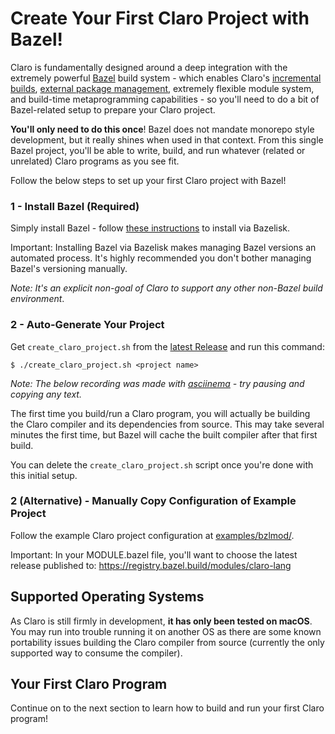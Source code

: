 # Create Your First Claro Project with Bazel!

Claro is fundamentally designed around a deep integration with the extremely powerful 
<a href="https://bazel.build/" target="_blank">Bazel</a> build system - which enables Claro's 
<a href="https://bazel.build/run/build#correct-incremental-rebuilds" target="_blank">incremental builds</a>,
<a href="https://bazel.build/external/overview#bzlmod" target="_blank">external package management</a>, extremely 
flexible module system, and build-time metaprogramming capabilities - so you'll need to do a bit of Bazel-related setup 
to prepare your Claro project. 

**You'll only need to do this once**! Bazel does not mandate monorepo style development, but it really shines when used
in that context. From this single Bazel project, you'll be able to write, build, and run whatever (related or unrelated)
Claro programs as you see fit.

Follow the below steps to set up your first Claro project with Bazel! 

### 1 - Install Bazel (Required)
Simply install Bazel - follow <a href="https://bazel.build/install/bazelisk" target="_blank">these instructions</a> 
to install via Bazelisk.

<div class="warning">
Important: Installing Bazel via Bazelisk makes managing Bazel versions an automated process. It's highly recommended you
don't bother managing Bazel's versioning manually.</div>

_Note: It's an explicit non-goal of Claro to support any other non-Bazel build environment_.

### 2 - Auto-Generate Your Project
Get `create_claro_project.sh` from the 
<a href="https://github.com/JasonSteving99/claro-lang/releases/latest" target="_blank">latest Release</a> 
and run this command:
```
$ ./create_claro_project.sh <project name>
```

_Note: The below recording was made with <a href="https://asciinema.org/" target="_blank">asciinema</a> - try pausing 
and copying any text._
<script async id="asciicast-630055" src="https://asciinema.org/a/630055.js" data-preload="true"></script>

<div class="warning">
The first time you build/run a Claro program, you will actually be building the Claro compiler and its dependencies from
source. This may take several minutes the first time, but Bazel will cache the built compiler after that first build.
</div>

You can delete the `create_claro_project.sh` script once you're done with this initial setup.

### 2 (Alternative) - Manually Copy Configuration of Example Project
Follow the example Claro project configuration at
<a href="https://github.com/JasonSteving99/claro-lang/tree/main/examples/bzlmod" target="_blank">examples/bzlmod/</a>.

<div class="warning">
Important: In your MODULE.bazel file, you'll want to choose the latest release published to:
<a href="https://registry.bazel.build/modules/claro-lang" target="_blank">https://registry.bazel.build/modules/claro-lang</a>
</div>

## Supported Operating Systems

As Claro is still firmly in development, **it has only been tested on macOS**. You may run into trouble running it on 
another OS as there are some known portability issues building the Claro compiler from source (currently the only 
supported way to consume the compiler). 

## Your First Claro Program

Continue on to the next section to learn how to build and run your first Claro program!